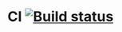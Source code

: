 # CI [![Build status](https://ci.appveyor.com/api/projects/status/ptglia5gakphgi0u?svg=true)](https://ci.appveyor.com/project/alfiiasharipova/ci)
